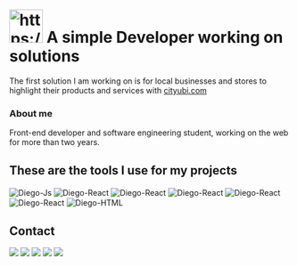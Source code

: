 
# <img src="https://media3.giphy.com/media/3ohhwyCdNDO380e0I8/giphy.gif?cid=ecf05e47849nqcfpeaob8xozde51qa2o1ayh74craadsrjqp&ep=v1_gifs_related&rid=giphy.gif&ct=s" alt="https://media.giphy.com/media/HQHwvSBSy7s0AXOlWt/giphy.gif" width="60"/> A simple Developer working on solutions
 
The first solution I am working on is for local businesses and stores to highlight their products and services with [cityubi.com](https://www.cityubi.com/)

### About me
Front-end developer and software engineering student, working on the web for more than two years.

## These are the tools I use for my projects 

<div style="display: inline_block">
  <img align="center" alt="Diego-Js" src="https://img.shields.io/badge/Next-black?style=for-the-badge&logo=next.js&logoColor=white">
  <img align="center" alt="Diego-React" src="https://img.shields.io/badge/react-%2320232a.svg?style=for-the-badge&logo=react&logoColor=%2361DAFB" />
  <img align="center" alt="Diego-React" src="https://img.shields.io/badge/javascript-%23323330.svg?style=for-the-badge&logo=javascript&logoColor=%23F7DF1E">
  <img align="center" alt="Diego-React" src="https://img.shields.io/badge/php-%23777BB4.svg?style=for-the-badge&logo=php&logoColor=white">
  <img align="center" alt="Diego-React" src="https://img.shields.io/badge/node.js-6DA55F?style=for-the-badge&logo=node.js&logoColor=white">
  <img align="center" alt="Diego-React" src="https://img.shields.io/badge/MongoDB-%234ea94b.svg?style=for-the-badge&logo=mongodb&logoColor=white">
  <img align="center" alt="Diego-HTML" src="https://img.shields.io/badge/mysql-%2300f.svg?style=for-the-badge&logo=mysql&logoColor=white">
</div>

 ## Contact 
 
 <div> 
   <a href="https://twitter.com/turingdb" target="_blank"><img src="https://img.shields.io/badge/X-%23000000.svg?style=for-the-badge&logo=X&logoColor=white" target="_blank"></a>
  <a href="https://www.linkedin.com/in/diegobarreracoba/" target="_blank"><img src="https://img.shields.io/badge/-LinkedIn-%230077B5?style=for-the-badge&logo=linkedin&logoColor=white" target="_blank"></a> 
  <a href = "mailto:7diegofernando@gmail.com"><img src="https://img.shields.io/badge/-Gmail-%23333?style=for-the-badge&logo=gmail&logoColor=white" target="_blank"></a>
  <a href="https://www.instagram.com/diego_barrera.c/" target="_blank"><img src="https://img.shields.io/badge/-Instagram-%23E4405F?style=for-the-badge&logo=instagram&logoColor=white" target="_blank"></a>
  <a href="https://www.youtube.com/channel/UCJq8ofl1smAUq35dq_UxOEA" target="_blank"><img src="https://img.shields.io/badge/YouTube-FF0000?style=for-the-badge&logo=youtube&logoColor=white" target="_blank"></a>
</div>


<!---
<div align="center">
  <a href="https://github.com/Diego-Barrera-07/">
  <img height="180em" src="https://github-readme-stats.vercel.app/api?username=Diego-Barrera-07&show_icons=true&theme=blueberry&include_all_commits=true&count_private=true"/>
  <img height="180em" src="https://github-readme-stats.vercel.app/api/top-langs/?username=Diego-Barrera-07&layout=compact&langs_count=8&theme=blueberry"/>
</div>
--->
